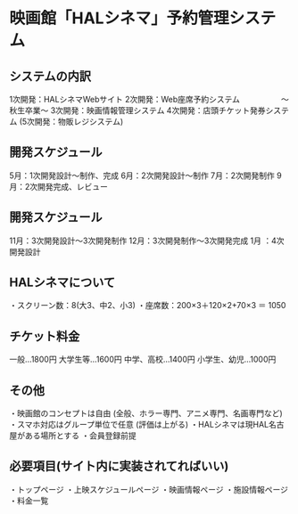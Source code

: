 # 映画館「HALシネマ」予約管理システム

## システムの内訳
1次開発：HALシネマWebサイト
2次開発：Web座席予約システム
　　　　　～秋生卒業～
3次開発：映画情報管理システム
4次開発：店頭チケット発券システム
(5次開発：物販レジシステム)

## 開発スケジュール
5月：1次開発設計～制作、完成
6月：2次開発設計～制作
7月：2次開発制作
9月：2次開発完成、レビュー

## 開発スケジュール
11月：3次開発設計～3次開発制作
12月：3次開発制作～3次開発完成
1月  ：4次開発設計

## HALシネマについて
・スクリーン数：8(大3、中2、小3)
・座席数：200×3＋120×2+70×3 ＝ 1050

## チケット料金
一般…1800円
大学生等…1600円
中学、高校…1400円
小学生、幼児…1000円

## その他
・映画館のコンセプトは自由
(全般、ホラー専門、アニメ専門、名画専門など)
・スマホ対応はグループ単位で任意
(評価は上がる)
・HALシネマは現HAL名古屋がある場所とする
・会員登録前提

## 必要項目(サイト内に実装されてればいい)
・トップページ
・上映スケジュールページ
・映画情報ページ
・施設情報ページ
・料金一覧